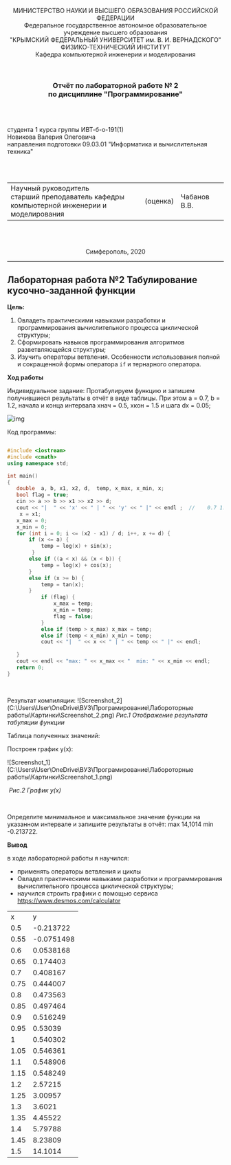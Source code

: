 <p align="center">МИНИСТЕРСТВО НАУКИ  И ВЫСШЕГО ОБРАЗОВАНИЯ РОССИЙСКОЙ ФЕДЕРАЦИИ<br>
Федеральное государственное автономное образовательное учреждение высшего образования<br>
"КРЫМСКИЙ ФЕДЕРАЛЬНЫЙ УНИВЕРСИТЕТ им. В. И. ВЕРНАДСКОГО"<br>
ФИЗИКО-ТЕХНИЧЕСКИЙ ИНСТИТУТ<br>
Кафедра компьютерной инженерии и моделирования</p>
<br>
<h3 align="center">Отчёт по лабораторной работе № 2<br> по дисциплине "Программирование"</h3>
<br><br>
<p>студента 1 курса группы ИВТ-б-о-191(1)<br>
Новикова Валерия Олеговича<br>
направления подготовки 09.03.01 "Информатика и вычислительная техника"</p>
<br><br>
<table>
<tr><td>Научный руководитель<br> старший преподаватель кафедры<br> компьютерной инженерии и моделирования</td>
<td>(оценка)</td>
<td>Чабанов В.В.</td>
</tr>
</table>
<br><br>
<p align="center">Симферополь, 2020</p>
<hr>


## Лабораторная работа №2 Табулирование кусочно-заданной функции

**Цель:**

1. Овладеть практическими навыками разработки и программирования вычислительного процесса циклической структуры;
2. Сформировать навыков программирования алгоритмов разветвляющейся структуры;
3. Изучить операторы ветвления. Особенности использования полной и сокращенной формы оператора `if` и тернарного оператора.

**Ход работы**

Индивидуальное задание: Протабулируем функцию и запишем получившиеся результаты в отчёт в виде таблицы. При этом a = 0.7, b = 1.2, начала и конца интервала хнач = 0.5, xкон = 1.5 и шага dx = 0.05;

![img](http://cpp.codelearn.ru/lab/lab2pic/pic3.png)

Код программы:

 ``` c++

#include <iostream>
#include <cmath>
using namespace std;

int main()
{
	double  a, b, x1, x2, d,  temp, x_max, x_min, x;
	bool flag = true;
	cin >> a >> b >> x1 >> x2 >> d;
	cout << "|  " << 'x' << " | " << 'y' << " |" << endl ;  //    0.7 1.2 0.5 1.5 0.05
	 x = x1;
	x_max = 0;
	x_min = 0;
	for (int i = 0; i <= (x2 - x1) / d; i++, x += d) {
		if (x <= a) {
			temp = log(x) + sin(x);
		 }
		else if ((a < x) && (x < b)) {
			temp = log(x) + cos(x);
		}
		else if (x >= b) {
			temp = tan(x);
        }
			if (flag) {
				x_max = temp;
				x_min = temp;
				flag = false;
			}
			else if (temp > x_max) x_max = temp;
			else if (temp < x_min) x_min = temp;
			cout << "|  " << x << " | " << temp << " |" << endl;
		
	}
	cout << endl << "max: " << x_max << "  min: " << x_min << endl;
	return 0;
}
 ```

​                                                                              

 Результат компиляции:          ![Screenshot_2](C:\Users\User\OneDrive\ВУЗ\Програмирование\Лабороторные работы\Картинки\Screenshot_2.png)       				*Рис.1 Отображение результата табуляции функции*





Таблица полученных значений:

<table>
    <tr>
        <td>x</td>
        <td>y</td>
    </tr>
     <tr>
        <td>0.5</td>
        <td>-0.213722</td>
    </tr> 
    <tr>
        <td>0.55</td>
        <td>-0.0751498</td>
    </tr>
     <tr>
        <td>0.6</td>
        <td>0.0538168</td>
    </tr>
     <tr>
        <td>0.65</td>
        <td>0.174403</td>
    </tr>
     <tr>
        <td>0.7</td>
        <td>0.408167</td>
    </tr>
     <tr>
        <td>0.75</td>
        <td>0.444007</td>
    </tr>
     <tr>
        <td>0.8</td>
        <td>0.473563</td>
    </tr>
    	<tr>
    <td>0.85</td>
    <td>0.497464</td>
	</tr>
	 <tr>
    <td>0.9</td>
    <td>0.516249</td>
	</tr>
	 <tr>
    <td>0.95</td>
    <td>0.53039</td>
</tr>
 <tr>
    <td>1</td>
    <td>0.540302</td>
</tr>
<tr>
    <td>1.05</td>
    <td>0.546361</td>
</tr>
<tr>
    <td>1.1</td>
    <td>0.548906</td>
</tr>
<tr>
    <td>1.15</td>
    <td>0.548249</td>
</tr>
<tr>
	<td> 1.2</td>
	<td>2.57215</td>
</tr>
<tr>
    <td>1.25</td>
    <td>3.00957</td>
</tr>
<tr>
    <td>  1.3</td>
    <td>3.6021</td>
</tr>
<tr>
    <td>1.35</td>
    <td>4.45522</td>
</tr>
<tr>
    <td>1.4</td>
    <td>5.79788</td>
</tr>
<tr>
    <td>1.45</td>
    <td>8.23809</td>
</tr>
<tr>
    <td>1.5</td>
    <td>14.1014</td>
</tr>

Построен график y(x):

![Screenshot_1](C:\Users\User\OneDrive\ВУЗ\Програмирование\Лабороторные работы\Картинки\Screenshot_1.png)

​																				*Рис.2 График y(x)*

​			

Определите минимальное и максимальное значение функции на указанном интервале и запишите результаты в отчёт: max 14,1014 min -0.213722.

**Вывод**

 в ходе лабораторной работы я научился: 

- применять операторы ветвления и циклы 
- Овладел практическими навыками разработки и программирования вычислительного процесса циклической структуры;
- научился строить графики с помощью сервиса https://www.desmos.com/calculator
